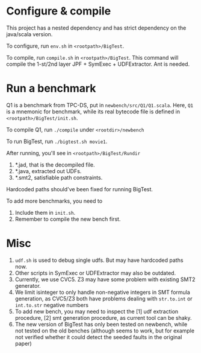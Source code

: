 # Configure & compile
This project has a nested dependency and has strict dependency on the java/scala version.

To configure, run `env.sh` in `<rootpath>/BigTest`.

To compile, run `compile.sh` in `<rootpath>/BigTest`. This command will compile the 1-st/2nd layer JPF + SymExec + UDFExtractor. Ant is needed.

# Run a benchmark
Q1 is a benchmark from TPC-DS, put in `newbench/src/Q1/Q1.scala`. Here, `Q1` is a mnemonic for benchmark, while its real bytecode file is defined in `<rootpath>/BigTest/init.sh`.

To compile Q1, run `./compile` under `<rootdir>/newbench`

To run BigTest, run `./bigtest.sh movie1`.

After running, you'll see in `<rootpath>/BigTest/Rundir`

1. *.jad, that is the decompiled file.
2. *.java, extracted out UDFs.
3. *.smt2, satisfiable path constraints.

Hardcoded paths should've been fixed for running BigTest.

To add more benchmarks, you need to 

1. Include them in `init.sh`.
2. Remember to compile the new bench first.

# Misc
1. `udf.sh` is used to debug single udfs. But may have hardcoded paths now.
2. Other scripts in SymExec or UDFExtractor may also be outdated.
3. Currently, we use CVC5. Z3 may have some problem with existing SMT2 generator.
4. We limit isinteger to only handle non-negative integers in SMT formula generation, as CVC5/Z3 both have problems dealing with `str.to.int` or `int.to.str` negative numbers
5. To add new bench, you may need to inspect the [1] udf extraction procedure, [2] smt generation procedure, as current tool can be shaky.
6. The new version of BigTest has only been tested on newbench, while not tested on the old benches (although seems to work, but for example not verified whether it could detect the seeded faults in the original paper)